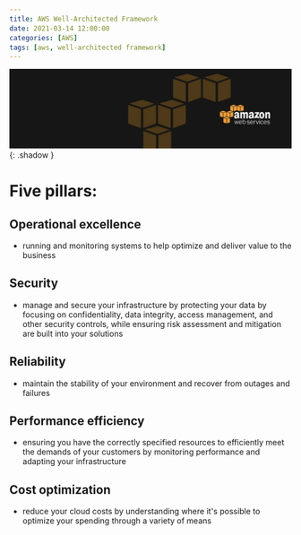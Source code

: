```yaml
---
title: AWS Well-Architected Framework
date: 2021-03-14 12:00:00
categories: [AWS]
tags: [aws, well-architected framework]
---
```

<script defer data-domain="senad-d.github.io" src="https://plus.seki.ink/js/script.js"></script>
![](https://github.com/senad-d/senad-d.github.io/blob/main/_media/images/backgroun.png?raw=true){: .shadow }

# Five pillars:

## Operational excellence

-   running and monitoring systems to help optimize and deliver value to the business 

## Security

-   manage and secure your infrastructure by protecting your data by focusing on confidentiality, data integrity, access management, and other security controls, while ensuring risk assessment and mitigation are built into your solutions  

## Reliability

-   maintain the stability of your environment and recover from outages and failures  

## Performance efficiency

-   ensuring you have the correctly specified resources to efficiently meet the demands of your customers by monitoring performance and adapting your infrastructure

## Cost optimization

-   reduce your cloud costs by understanding where it's possible to optimize your spending through a variety of means